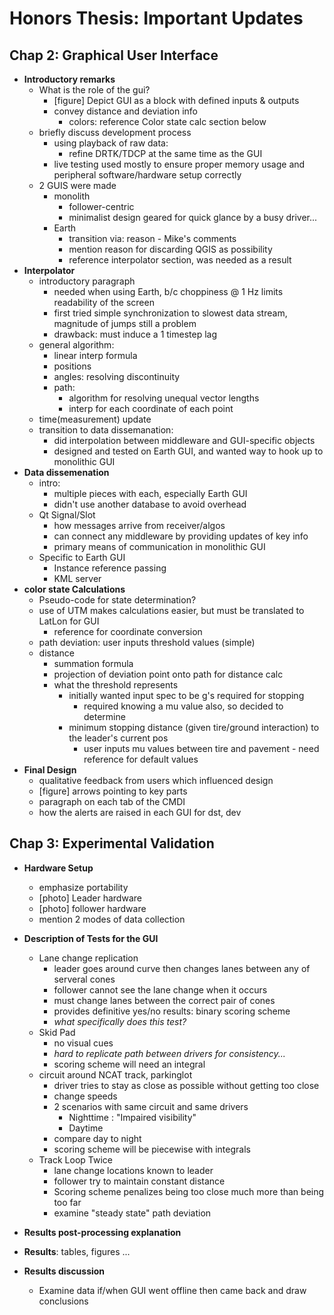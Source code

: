 <!-- Honors Thesis Outline
=====================

## Abstract ##
*What was done?*  

- A GUI was developed to aid in driver-assisted automated following  
- Error propagation in convoys was examined  

__*Why this paper is important [one line]*__  
*Why? What questions were answered?*  

- Are DRTK errors in a convoy the same from 1st vehicle to last as that from first vehicle to 2nd?  

*How was it done?*  
*What was learned?* [maybe not applicable except to error propagation]  

## Chap 1: Introduction/Background/DRTK  ##
- Introductory remarks
    - establish use case
        - convoy
        - where computation is carried out, which vehicles are aware of what
            - each pair's leader computes RPV
            - ideal for gui in all followers, finding the errors
    - mention other nav scenarios
        - swarm mapping
        - mention aerial scenarios
- Motivation - *why driver assistance is necessary*  
    - Convoys 
        - military
            - low visibility conditions
            - narrow path of safe travel (e.g., mines, cliffs, etc.)
        - commercial (tractor trailer)
            - saving money by drafting
            - increase number of vehicles on the road safely -> efficiency
            - driver fatigue, reduce drivers
    - Autonomous scenarios
        - MGV Leader + UGV Follower 
            - don't need driver assistance GUI, but it would help in developing the follower control algorithms
        - DRTK algorithms development
- Other L/F solutions
    - Vision
        - mono camera
            - Principle: size (px) of leader => distance
            - Drawbacks
        - stereo camera
            - Principle: depth from distance between cameras, image differences
            - Drawbacks
    - detection and ranging
        - sonar
            - get no position, only range
            - useless in noisy environments
        - Radar _most popular alternative to DRTK_
            - limited range
            - requires line-of-sight
        - lidar
            - Use of intensity measurement can help with other tasks (lanes)
            -  requires line-of sight
    - advantages of GPS-based
- What comes from DRTK - need to redo
    - TDCP - path accuracy
    - Lateral Dev
    - Distance (direct)
    - velocities   -->

Honors Thesis: Important Updates
================================

## Chap 2: Graphical User Interface ##
    
- __Introductory remarks__
    - What is the role of the gui?
        - [figure] Depict GUI as a block with defined inputs & outputs
        - convey distance and deviation info
            - colors: reference Color state calc section below
    - briefly discuss development process
        - using playback of raw data:
            - refine DRTK/TDCP at the same time as the GUI
        - live testing used mostly to ensure proper memory usage and peripheral software/hardware setup correctly
    -  2 GUIS were made
        -  monolith
            -  follower-centric
            -  minimalist design geared for quick glance by a busy driver...
        -  Earth
            -  transition via: reason - Mike's comments
            -  mention reason for discarding QGIS as possibility
            -  reference interpolator section, was needed as a result
- __Interpolator__
    - introductory paragraph
        - needed when using Earth, b/c choppiness @ 1 Hz limits readability of the screen
        - first tried simple synchronization to slowest data stream, magnitude of jumps still a problem
        - drawback: must induce a 1 timestep lag
    - general algorithm:
        - linear interp formula
        - positions
        - angles: resolving discontinuity
        - path:
            - algorithm for resolving unequal vector lengths
            - interp for each coordinate of each point
    - time(measurement) update
    - transition to data dissemanation:
        - did interpolation between middleware and GUI-specific objects
        - designed and tested on Earth GUI, and wanted way to hook up to monolithic GUI
- __Data dissemenation__
    - intro:
        - multiple pieces with each, especially Earth GUI
        - didn't use another database to avoid overhead
    - Qt Signal/Slot
        - how messages arrive from receiver/algos
        - can connect any middleware by providing updates of key info
        - primary means of communication in monolithic GUI
    - Specific to Earth GUI
        - Instance reference passing
        - KML server
- __color state Calculations__
    - Pseudo-code for state determination?
    - use of UTM makes calculations easier, but must be translated to LatLon for GUI
        - reference for coordinate conversion
    - path deviation: user inputs threshold values (simple)
    - distance
        - summation formula
        - projection of deviation point onto path for distance calc
        - what the threshold represents
            - initially wanted input spec to be g's required for stopping
                - required knowing a mu value also, so decided to determine
            - minimum stopping distance (given tire/ground interaction) to the leader's current pos
                - user inputs mu values between tire and pavement - need reference for default values
- __Final Design__
    - qualitative feedback from users which influenced design
    - [figure] arrows pointing to key parts
    - paragraph on each tab of the CMDI
    - how the alerts are raised in each GUI for dst, dev


## Chap 3: Experimental Validation

- __Hardware Setup__
    - emphasize portability
    - [photo] Leader hardware
    - [photo] follower hardware
    - mention 2 modes of data collection

- __Description of Tests for the GUI__
    - Lane change replication
        - leader goes around curve then changes lanes between any of serveral cones
        - follower cannot see the lane change when it occurs
        - must change lanes between the correct pair of cones
        - provides definitive yes/no results: binary scoring scheme
        - *what specifically does this test?*
    - Skid Pad
        - no visual cues
        - *hard to replicate path between drivers for consistency...*
        - scoring scheme will need an integral
    - circuit around NCAT track, parkinglot
        - driver tries to stay as close as possible without getting too close
        - change speeds
        - 2 scenarios with same circuit and same drivers
            - Nighttime : "Impaired visibility"
            - Daytime
        - compare day to night
        - scoring scheme will be piecewise with integrals
    - Track Loop Twice
        - lane change locations known to leader
        - follower try to maintain constant distance
        - Scoring scheme penalizes being too close much more than being too far
        - examine "steady state" path deviation
- __Results post-processing explanation__
- __Results__: tables, figures ...
- __Results discussion__
    - Examine data if/when GUI went offline then came back and draw conclusions




<!-- ## Chap 4: Extension to Longer Chains ##
- Daisy chain with a set configuration
- Simulate with 3 Vehicles, test?


## Chap 5: Conclusions ##
- Evaluation of DRTK in convoys
    - accuracy behavior
    -limitations
-  Future Work 
    - Very Long chains (~10 vehicles) -->